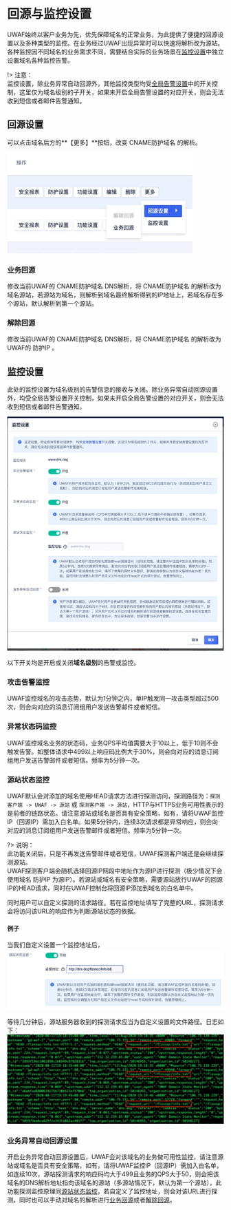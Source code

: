 
# 回源与监控设置

UWAF始终以客户业务为先，优先保障域名的正常业务，为此提供了便捷的回源设置以及多种类型的监控。在业务经过UWAF出现异常时可以快速将解析改为源站。各种监控因不同域名的业务需求不同，需要结合实际的业务场景在[监控设置](/features/domain/Monitor_set?id=监控设置)中独立设置域名各种监控告警。

!> 注意：  
监控设置，除业务异常自动回源外，其他监控类型均受[全局告警设置](/uewaf/message/Alert)中的开关控制，这里仅为域名级别的子开关，如果未开启全局告警设置的对应开关，则会无法收到短信或者邮件告警通知。

## 回源设置

可以点击域名后方的**【更多】**按钮，改变 CNAME防护域名 的解析。

![](/images/15979099945592.jpg)

### 业务回源

修改当前UWAF的 CNAME防护域名 DNS解析，将 CNAME防护域名 的解析改为域名源站，若源站为域名，则解析到域名最终解析得到的IP地址上，若域名存在多个源站，默认解析到第一个源站。

### 解除回源

修改当前UWAF的 CNAME防护域名 DNS解析，将 CNAME防护域名 的解析改为UWAF的 防护IP 。

## 监控设置

此处的监控设置为域名级别的告警信息的接收与关闭。除业务异常自动回源设置外，均受全局告警设置开关控制，如果未开启全局告警设置的对应开关，则会无法收到短信或者邮件告警通知。

![](/images/15971442578142.jpg)

以下开关均是开启或关闭**域名级别**的告警或监控。

### 攻击告警监控

UWAF监控域名的攻击态势，默认为1分钟之内，单IP触发同一攻击类型超过500次，则会向对应的消息订阅组用户发送告警邮件或者短信。

### 异常状态码监控

UWAF监控域名业务的状态码，业务QPS平均值需要大于10以上，低于10则不会触发告警。如整体请求中499以上响应码比例大于30%，则会向对应的消息订阅组用户发送告警邮件或者短信。频率为5分钟一次。

### 源站状态监控

UWAF默认会对添加的域名使用HEAD请求方法进行探测访问，探测路径为：``探测客户端 -> UWAF -> 源站`` 或 ``探测客户端 -> 源站``，HTTP与HTTPS业务可用性表示的是前者的链路状态。请注意源站或域名是否具有安全策略，如有，请将UWAF监控IP（回源IP）需加入白名单。如果5分钟内，连续3次请求都是异常响应，则会向对应的消息订阅组用户发送告警邮件或者短信。频率为5分钟一次。


?> 说明：  
此功能关闭后，只是不再发送告警邮件或者短信，UWAF探测客户端还是会继续探测源站。  
UWAF探测客户端会随机选择回源IP网段中地址作为源IP进行探测（极少情况下会使用域名 防护IP 为源IP）。若源站或域名有安全策略，需要源站放行UWAF的回源IP的HEAD请求，同时在UWAF控制台将回源IP添加到域名的白名单中。

同时用户可以自定义探测的请求路径，若在监控地址填写了完整的URL，探测请求会将访问该URL的响应作为判断源站状态的依据。


#### 例子
当我们自定义设置一个监控地址后，
![](/images/15971445098620.jpg)

等待几分钟后，源站服务器收到的探测请求应当为自定义设置的文件路径。日志如下：
![](/images/15971448502324.jpg)

### 业务异常自动回源设置

开启业务异常自动回源设置后，UWAF会对该域名的业务做可用性监控，请注意源站或域名是否具有安全策略，如有，请将UWAF监控IP（回源IP）需加入白名单，如连续10次，源站探测请求的响应码均大于499且业务的QPS大于50，则会把该域名的DNS解析地址指向该域名的源站（多源站情况下，默认为第一个源站），此功能探测监控原理同[源站状态监控](/uewaf/features/domain/Monitor_set?id=源站状态监控)，若自定义了监控地址，则会对该URL进行探测。同时也可以手动对域名的解析进行[业务回源](/uewaf/features/domain/Monitor_set?id=业务回源)或者[解除回源](/uewaf/features/domain/Monitor_set?id=解除回源)。
